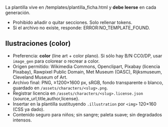  La plantilla vive en /templates/plantilla_ficha.html y **debe leerse** en cada generación.
- Prohibido añadir o quitar secciones. Solo rellenar tokens.
- Si el archivo no existe, responde: ERROR:NO_TEMPLATE_FOUND.

## Ilustraciones (color)
- Preferencia: **color** (line art + color plano). Si sólo hay B/N CC0/DP, usar `image_gen` para colorear o recrear a color.
- Origen permitido: Wikimedia Commons, Openclipart, Pixabay (licencia Pixabay), Rawpixel Public Domain, Met Museum (OASC), Rijksmuseum, Cleveland Museum of Art.
- Archivo final: PNG, ≥1200×1600 px, sRGB, fondo transparente o blanco, guardado en `/assets/characters/<slug>.png`.
- Registrar licencia en `/assets/characters/<slug>.license.json` {source_url,title,author,license}.
- Insertar en la plantilla sustituyendo `.illustration` por `<img>` 120×160 (CSS ya dado).
- Contenido seguro para niños; sin sangre; paleta suave; sin degradados intensos.
